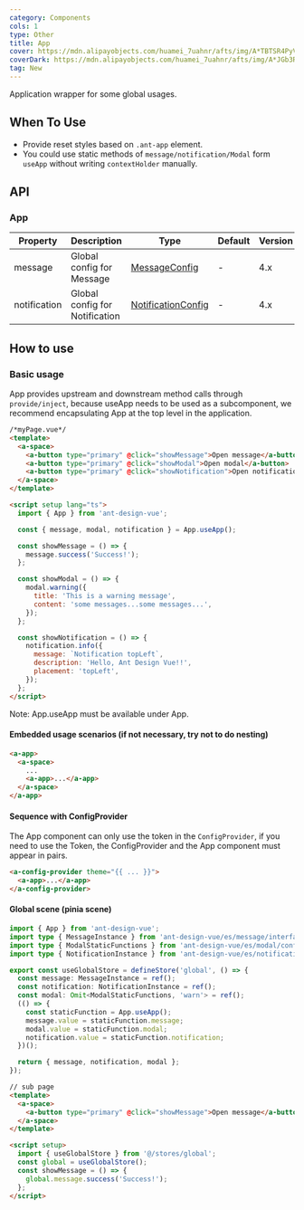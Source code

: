 ```yaml
---
category: Components
cols: 1
type: Other
title: App
cover: https://mdn.alipayobjects.com/huamei_7uahnr/afts/img/A*TBTSR4PyVmkAAAAAAAAAAAAADrJ8AQ/original
coverDark: https://mdn.alipayobjects.com/huamei_7uahnr/afts/img/A*JGb3RIzyOCkAAAAAAAAAAAAADrJ8AQ/original
tag: New
---
```


Application wrapper for some global usages.

## When To Use

- Provide reset styles based on `.ant-app` element.
- You could use static methods of `message/notification/Modal` form `useApp` without writing `contextHolder` manually.

## API

### App

| Property | Description | Type | Default | Version |
| --- | --- | --- | --- | --- |
| message | Global config for Message | [MessageConfig](/components/message/#messageconfig) | - | 4.x |
| notification | Global config for Notification | [NotificationConfig](/components/notification/#notificationconfig) | - | 4.x |

## How to use

### Basic usage

App provides upstream and downstream method calls through `provide/inject`, because useApp needs to be used as a subcomponent, we recommend encapsulating App at the top level in the application.

```html
/*myPage.vue*/
<template>
  <a-space>
    <a-button type="primary" @click="showMessage">Open message</a-button>
    <a-button type="primary" @click="showModal">Open modal</a-button>
    <a-button type="primary" @click="showNotification">Open notification</a-button>
  </a-space>
</template>

<script setup lang="ts">
  import { App } from 'ant-design-vue';

  const { message, modal, notification } = App.useApp();

  const showMessage = () => {
    message.success('Success!');
  };

  const showModal = () => {
    modal.warning({
      title: 'This is a warning message',
      content: 'some messages...some messages...',
    });
  };

  const showNotification = () => {
    notification.info({
      message: `Notification topLeft`,
      description: 'Hello, Ant Design Vue!!',
      placement: 'topLeft',
    });
  };
</script>
```

Note: App.useApp must be available under App.

#### Embedded usage scenarios (if not necessary, try not to do nesting)

```html
<a-app>
  <a-space>
    ...
    <a-app>...</a-app>
  </a-space>
</a-app>
```

#### Sequence with ConfigProvider

The App component can only use the token in the `ConfigProvider`, if you need to use the Token, the ConfigProvider and the App component must appear in pairs.

```html
<a-config-provider theme="{{ ... }}">
  <a-app>...</a-app>
</a-config-provider>
```

#### Global scene (pinia scene)

```ts
import { App } from 'ant-design-vue';
import type { MessageInstance } from 'ant-design-vue/es/message/interface';
import type { ModalStaticFunctions } from 'ant-design-vue/es/modal/confirm';
import type { NotificationInstance } from 'ant-design-vue/es/notification/interface';

export const useGlobalStore = defineStore('global', () => {
  const message: MessageInstance = ref();
  const notification: NotificationInstance = ref();
  const modal: Omit<ModalStaticFunctions, 'warn'> = ref();
  (() => {
    const staticFunction = App.useApp();
    message.value = staticFunction.message;
    modal.value = staticFunction.modal;
    notification.value = staticFunction.notification;
  })();

  return { message, notification, modal };
});
```

```html
// sub page
<template>
  <a-space>
    <a-button type="primary" @click="showMessage">Open message</a-button>
  </a-space>
</template>

<script setup>
  import { useGlobalStore } from '@/stores/global';
  const global = useGlobalStore();
  const showMessage = () => {
    global.message.success('Success!');
  };
</script>
```
